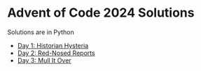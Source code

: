 # Advent of Code 2024 Solutions

Solutions are in Python

- [Day 1: Historian Hysteria](01/main.py)
- [Day 2: Red-Nosed Reports](02/main.py)
- [Day 3: Mull It Over](03/main.py)
